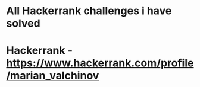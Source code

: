 # All Hackerrank challenges i have solved
# Hackerrank - https://www.hackerrank.com/profile/marian_valchinov

